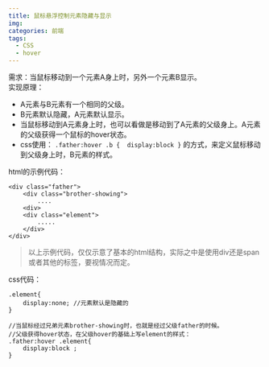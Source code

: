 ```yaml
---
title: 鼠标悬浮控制元素隐藏与显示
img: 
categories: 前端
tags:
  - CSS
  - hover
---
```


<div id="content_views" class="markdown_views">
							<!-- flowchart 箭头图标 勿删 -->
							<svg xmlns="http://www.w3.org/2000/svg" style="display: none;"><path stroke-linecap="round" d="M5,0 0,2.5 5,5z" id="raphael-marker-block" style="-webkit-tap-highlight-color: rgba(0, 0, 0, 0);"></path></svg>
							<p>需求：当鼠标移动到一个元素A身上时，另外一个元素B显示。 <br>
实现原理：</p>

<ul>
<li>A元素与B元素有一个相同的父级。</li>
<li>B元素默认隐藏，A元素默认显示。</li>
<li>当鼠标移动到A元素身上时，也可以看做是移动到了A元素的父级身上。A元素的父级获得一个鼠标的hover状态。</li>
<li>css使用：  <code>.father:hover .b {  display:block }</code>  的方式，来定义鼠标移动到父级身上时，B元素的样式。</li>
</ul>

<p>html的示例代码：</p>



<pre class="prettyprint" name="code"><code class="hljs applescript has-numbering">&lt;<span class="hljs-keyword">div</span> <span class="hljs-type">class</span>=<span class="hljs-string">"father"</span>&gt;
    &lt;<span class="hljs-keyword">div</span> <span class="hljs-type">class</span>=<span class="hljs-string">"brother-showing"</span>&gt;
        ....
    &lt;<span class="hljs-keyword">div</span>&gt;
    &lt;<span class="hljs-keyword">div</span> <span class="hljs-type">class</span>=<span class="hljs-string">"element"</span>&gt;
        .....
    &lt;/<span class="hljs-keyword">div</span>&gt;
&lt;/<span class="hljs-keyword">div</span>&gt;</code></pre>

<blockquote>
  <p>以上示例代码，仅仅示意了基本的html结构，实际之中是使用div还是span或者其他的标签，要视情况而定。</p>
</blockquote>

<p>css代码：</p>



<pre class="prettyprint" name="code"><code class="hljs scss has-numbering"><span class="hljs-class">.element</span>{
    <span class="hljs-attribute">display</span><span class="hljs-value">:none;</span> <span class="hljs-comment">//元素默认是隐藏的</span>
}

<span class="hljs-comment">//当鼠标经过兄弟元素brother-showing时，也就是经过父级father的时候。</br>//父级获得hover状态，在父级hover的基础上写element的样式：</span>
<span class="hljs-class">.father</span><span class="hljs-pseudo">:hover</span> <span class="hljs-class">.element</span>{
    <span class="hljs-attribute">display</span><span class="hljs-value">:block ;</span>
}</code></pre>            </div>